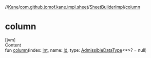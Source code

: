 //[Kane](../../index.md)/[com.github.jomof.kane.impl.sheet](../index.md)/[SheetBuilderImpl](index.md)/[column](column.md)



# column  
[jvm]  
Content  
fun [column](column.md)(index: [Int](https://kotlinlang.org/api/latest/jvm/stdlib/kotlin/-int/index.html), name: [Id](../../com.github.jomof.kane.impl/index.md#%5Bcom.github.jomof.kane.impl%2FId%2F%2F%2FPointingToDeclaration%2F%5D%2FClasslikes%2F-1221086991), type: [AdmissibleDataType](../-admissible-data-type/index.md)<*>? = null)  



